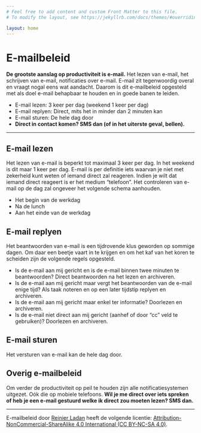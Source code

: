 ```yaml
---
# Feel free to add content and custom Front Matter to this file.
# To modify the layout, see https://jekyllrb.com/docs/themes/#overriding-theme-defaults

layout: home
---
```


# E-mailbeleid

<p><strong>De grootste aanslag op productiviteit is e-mail.</strong> Het lezen van e-mail, het schrijven van e-mail, notificaties over e-mail. E-mail zit tegenwoordig overal en vraagt nogal eens wat aandacht. Daarom is dit e-mailbeleid opgesteld met als doel e-mail behapbaar te houden en in goede banen te leiden.</p>

<ul>
<li>E-mail lezen: 3 keer per dag (weekend 1 keer per dag)</li>
<li>E-mail replyen: Direct, mits het in minder dan 2 minuten kan</li>
<li>E-mail sturen: De hele dag door</li>
<li><strong>Direct in contact komen? SMS dan (of in het uiterste geval, bellen).</strong></li>
</ul>
<hr />
<h2>E-mail lezen</h2>

<p>Het lezen van e-mail is beperkt tot maximaal 3 keer per dag. In het weekend is dit maar 1 keer per dag. E-mail is per definitie iets waarvan je niet met zekerheid kunt weten of iemand direct zal reageren. Indien je wilt dat iemand direct reageert is er het medium &#8220;telefoon&#8221;. Het controleren van e-mail op de dag zal ongeveer het volgende schema aanhouden.</p>

<ul>
<li>Het begin van de werkdag</li>
<li>Na de lunch</li>
<li>Aan het einde van de werkdag</li>
</ul>

<h2>E-mail replyen</h2>

<p>Het beantwoorden van e-mail is een tijdrovende klus geworden op sommige dagen. Om daar een beetje vaart in te krijgen en om het kaf van het koren te scheiden zijn de volgende regels opgesteld.</p>

<ul>
<li>Is de e-mail aan mij gericht en is de e-mail binnen twee minuten te beantwoorden? Direct beantwoorden na het lezen en archiveren.</li>
<li>Is de e-mail aan mij gericht maar vergt het beantwoorden van de e-mail enige tijd? Als taak noteren en op een later tijdstip replyen en archiveren.</li>
<li>Is de e-mail aan mij gericht maar enkel ter informatie? Doorlezen en archiveren.</li>
<li>Is de e-mail niet direct aan mij gericht (aanhef of door &#8220;cc&#8221; veld te gebruiken)? Doorlezen en archiveren.</li>
</ul>

<h2>E-mail sturen</h2>

<p>Het versturen van e-mail kan de hele dag door.</p>

<h2>Overig e-mailbeleid</h2>

<p>Om verder de productiviteit op peil te houden zijn alle notificatiesystemen uitgezet. Oók die op mobiele telefoons. <strong>Wil je me direct over iets spreken of heb je een e-mail gestuurd welke ik direct zou moeten lezen? SMS dan.</strong></p>

<hr>

<p>E-mailbeleid door <a href="http://reinierladan.nl" rel="cc:attributionURL">Reinier Ladan</a> heeft de volgende licentie: <a rel="license" href="https://creativecommons.org/licenses/by-nc-sa/4.0/">Attribution-NonCommercial-ShareAlike 4.0 International (CC BY-NC-SA 4.0)</a>.</p>
